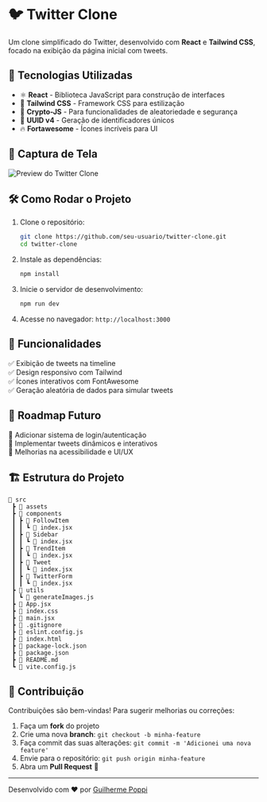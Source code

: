 # 🐦 Twitter Clone

Um clone simplificado do Twitter, desenvolvido com **React** e **Tailwind CSS**, focado na exibição da página inicial com tweets.

## 🚀 Tecnologias Utilizadas

- ⚛️ **React** - Biblioteca JavaScript para construção de interfaces
- 🎨 **Tailwind CSS** - Framework CSS para estilização
- 🔐 **Crypto-JS** - Para funcionalidades de aleatoriedade e segurança
- 🔢 **UUID v4** - Geração de identificadores únicos
- 🔥 **Fortawesome** - Ícones incríveis para UI

## 📸 Captura de Tela

![Preview do Twitter Clone](https://via.placeholder.com/800x400?text=Preview+do+Twitter+Clone)

## 🛠 Como Rodar o Projeto

1. Clone o repositório:
   ```bash
   git clone https://github.com/seu-usuario/twitter-clone.git
   cd twitter-clone
   ```

2. Instale as dependências:
   ```bash
   npm install
   ```

3. Inicie o servidor de desenvolvimento:
   ```bash
   npm run dev
   ```

4. Acesse no navegador: `http://localhost:3000`

## 📌 Funcionalidades

✅ Exibição de tweets na timeline  
✅ Design responsivo com Tailwind  
✅ Ícones interativos com FontAwesome  
✅ Geração aleatória de dados para simular tweets  

## 📜 Roadmap Futuro

🔹 Adicionar sistema de login/autenticação  
🔹 Implementar tweets dinâmicos e interativos  
🔹 Melhorias na acessibilidade e UI/UX  

## 🏗 Estrutura do Projeto

```
📂 src
 ┣ 📂 assets
 ┣ 📂 components
 ┃ ┣ 📂 FollowItem
 ┃ ┃ ┗ 📜 index.jsx
 ┃ ┣ 📂 Sidebar
 ┃ ┃ ┗ 📜 index.jsx
 ┃ ┣ 📂 TrendItem
 ┃ ┃ ┗ 📜 index.jsx
 ┃ ┣ 📂 Tweet
 ┃ ┃ ┗ 📜 index.jsx
 ┃ ┣ 📂 TwitterForm
 ┃ ┃ ┗ 📜 index.jsx
 ┣ 📂 utils
 ┃ ┗ 📜 generateImages.js
 ┣ 📜 App.jsx
 ┣ 📜 index.css
 ┣ 📜 main.jsx
 ┣ 📜 .gitignore
 ┣ 📜 eslint.config.js
 ┣ 📜 index.html
 ┣ 📜 package-lock.json
 ┣ 📜 package.json
 ┣ 📜 README.md
 ┗ 📜 vite.config.js
```

## 📝 Contribuição

Contribuições são bem-vindas! Para sugerir melhorias ou correções:
1. Faça um **fork** do projeto
2. Crie uma nova **branch**: `git checkout -b minha-feature`
3. Faça commit das suas alterações: `git commit -m 'Adicionei uma nova feature'`
4. Envie para o repositório: `git push origin minha-feature`
5. Abra um **Pull Request** 🚀

---

Desenvolvido com ❤️ por [Guilherme Poppi](https://github.com/Daischi)

